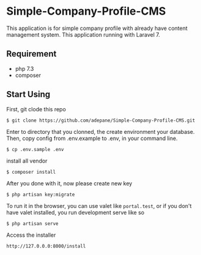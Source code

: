 # Simple-Company-Profile-CMS

This application is for simple company profile with already have content
management system. This application running with Laravel 7.

## Requirement
- php 7.3
- composer

## Start Using
First, git clode this repo

```
$ git clone https://github.com/adepane/Simple-Company-Profile-CMS.git
```

Enter to directory that you clonned, the create environment your database. Then, copy config from .env.example to .env, in your command line.
```
$ cp .env.sample .env
```

install all vendor
```
$ composer install
```

After you done with it, now please create new key
```
$ php artisan key:migrate
```

To run it in the browser, you can use valet like `portal.test`, or if you don't have valet installed, you run development serve like so
```
$ php artisan serve
```

Access the installer 
```
http://127.0.0.0:8000/install
```


